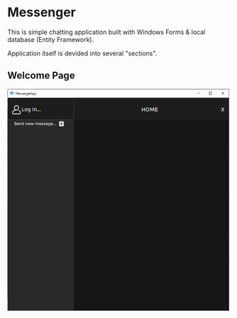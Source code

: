# Messenger

This is simple chatting application built with Windows Forms & local database (Entity Framework).

Application itself is devided into several "sections".

## Welcome Page

<img src="https://github.com/xadam1/Messenger/blob/master/Resources/img/default.png" width="500" height="500">
